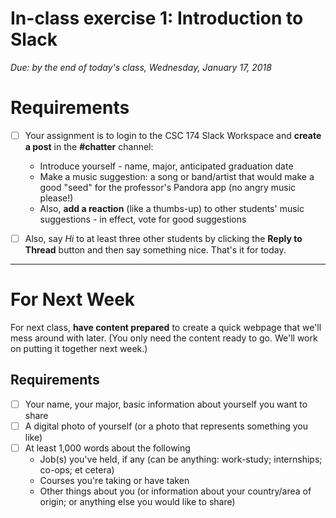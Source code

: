 # In-class exercise 1: Introduction to Slack
*Due: by the end of today's class, Wednesday, January 17, 2018*

# Requirements


- [ ] Your assignment is to login to the CSC 174 Slack Workspace and **create a post** in the **#chatter** channel:
  - Introduce yourself  - name, major, anticipated graduation date
  - Make a music suggestion: a song or band/artist that would make a good "seed" for the professor's Pandora app (no angry music please!)
   - Also, **add a reaction** (like a thumbs-up) to other students' music suggestions - in effect, vote for good suggestions
      
- [ ] Also, say *Hi* to at least three other students by clicking the **Reply to Thread** button and then say something nice.
That's it for today.  

<hr>

# For Next Week

For next class, **have content prepared** to create a quick webpage that we'll mess around with later.  (You only need the content ready to go.  We'll work on putting it together next week.)

## Requirements

- [ ] Your name, your major, basic information about yourself you want to share
- [ ] A digital photo of yourself (or a photo that represents something you like)
- [ ] At least 1,000 words about the following
  - Job(s) you've held, if any (can be anything: work-study; internships; co-ops; et cetera)
  - Courses you're taking or have taken
  - Other things about you (or information about your country/area of origin; or anything else you would like to share)
